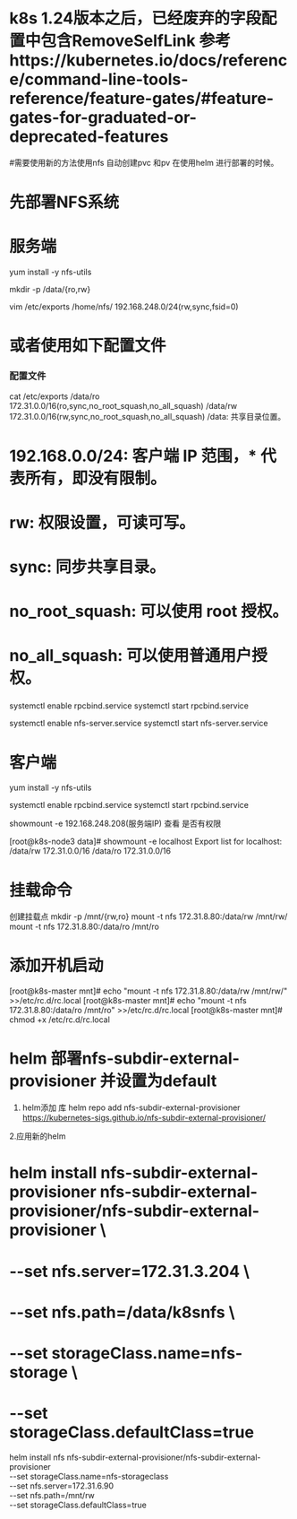 # k8s 1.24版本之后，已经废弃的字段配置中包含RemoveSelfLink 参考https://kubernetes.io/docs/reference/command-line-tools-reference/feature-gates/#feature-gates-for-graduated-or-deprecated-features
#需要使用新的方法使用nfs 自动创建pvc 和pv 在使用helm 进行部署的时候。

# 先部署NFS系统
# 服务端

yum install -y nfs-utils


mkdir -p /data/{ro,rw} 

vim /etc/exports
/home/nfs/ 192.168.248.0/24(rw,sync,fsid=0)
# 或者使用如下配置文件
### 配置文件
cat /etc/exports
/data/ro        172.31.0.0/16(ro,sync,no_root_squash,no_all_squash)
/data/rw        172.31.0.0/16(rw,sync,no_root_squash,no_all_squash)
/data: 共享目录位置。
# 192.168.0.0/24: 客户端 IP 范围，* 代表所有，即没有限制。
# rw: 权限设置，可读可写。
# sync: 同步共享目录。
# no_root_squash: 可以使用 root 授权。
# no_all_squash: 可以使用普通用户授权。


###


systemctl enable rpcbind.service
systemctl start rpcbind.service

systemctl enable nfs-server.service
systemctl start nfs-server.service


# 客户端
yum install -y nfs-utils

systemctl enable rpcbind.service
systemctl start rpcbind.service

showmount -e 192.168.248.208(服务端IP)  查看 是否有权限

[root@k8s-node3 data]#  showmount -e localhost
Export list for localhost:
/data/rw 172.31.0.0/16
/data/ro 172.31.0.0/16

# 挂载命令
创建挂载点
mkdir -p /mnt/{rw,ro}
mount -t nfs 172.31.8.80:/data/rw /mnt/rw/
mount -t nfs 172.31.8.80:/data/ro /mnt/ro

# 添加开机启动
[root@k8s-master mnt]# echo  "mount -t nfs 172.31.8.80:/data/rw /mnt/rw/" >>/etc/rc.d/rc.local 
[root@k8s-master mnt]# echo "mount -t nfs 172.31.8.80:/data/ro /mnt/ro" >>/etc/rc.d/rc.local 
[root@k8s-master mnt]# chmod +x /etc/rc.d/rc.local 

# helm 部署nfs-subdir-external-provisioner 并设置为default

1. helm添加 库
helm repo add nfs-subdir-external-provisioner https://kubernetes-sigs.github.io/nfs-subdir-external-provisioner/

2.应用新的helm
# helm install nfs-subdir-external-provisioner nfs-subdir-external-provisioner/nfs-subdir-external-provisioner \
#     --set nfs.server=172.31.3.204 \
#     --set nfs.path=/data/k8snfs \
#     --set storageClass.name=nfs-storage \
#     --set storageClass.defaultClass=true


helm install nfs  nfs-subdir-external-provisioner/nfs-subdir-external-provisioner \
    --set storageClass.name=nfs-storageclass \
    --set nfs.server=172.31.6.90 \
    --set nfs.path=/mnt/rw \
    --set storageClass.defaultClass=true 